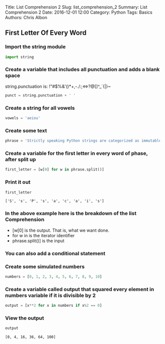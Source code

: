 Title: List Comprehension 2
Slug: list_comprehension_2
Summary: List Comprehension 2
Date: 2016-12-01 12:00
Category: Python
Tags: Basics
Authors: Chris Albon



## First Letter Of Every Word

### Import the string module


```python
import string
```

### Create a variable that includes all punctuation and adds a blank space

string.punctuation is: !"#$%&'()*+,-./:;<=>?@[\]^_`{|}~


```python
punct = string.punctuation + ' '
```

### Create a string for all vowels


```python
vowels = 'aeiou'
```

### Create some text


```python
phrase = 'Strictly speaking Python strings are categorized as immutable sequences'
```

### Create a variable for the first letter in every word of phase, after split up


```python
first_letter = [w[0] for w in phrase.split()]
```

### Print it out


```python
first_letter
```




    ['S', 's', 'P', 's', 'a', 'c', 'a', 'i', 's']



### In the above example here is the breakdown of the list Comprehension

- [w[0]             is the output. That is, what we want done.
- for w in          is the iterator identifier
- phrase.split()]   is the input

### You can also add a conditional statement

### Create some simulated numbers


```python
numbers = [0, 1, 2, 3, 4, 5, 6, 7, 8, 9, 10]
```

### Create a variable called output that squared every element in numbers variable if it is divisible by 2


```python
output = [x**2 for x in numbers if x%2 == 0]
```

### View the output


```python
output
```




    [0, 4, 16, 36, 64, 100]


